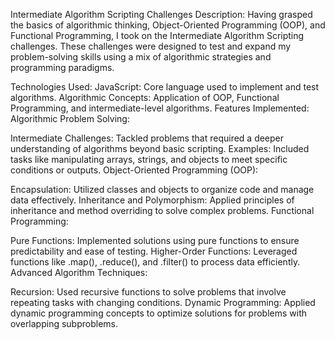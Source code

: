 Intermediate Algorithm Scripting Challenges
Description:
Having grasped the basics of algorithmic thinking, Object-Oriented Programming (OOP), and Functional Programming, I took on the Intermediate Algorithm Scripting challenges. These challenges were designed to test and expand my problem-solving skills using a mix of algorithmic strategies and programming paradigms.

Technologies Used:
JavaScript: Core language used to implement and test algorithms.
Algorithmic Concepts: Application of OOP, Functional Programming, and intermediate-level algorithms.
Features Implemented:
Algorithmic Problem Solving:

Intermediate Challenges: Tackled problems that required a deeper understanding of algorithms beyond basic scripting.
Examples: Included tasks like manipulating arrays, strings, and objects to meet specific conditions or outputs.
Object-Oriented Programming (OOP):

Encapsulation: Utilized classes and objects to organize code and manage data effectively.
Inheritance and Polymorphism: Applied principles of inheritance and method overriding to solve complex problems.
Functional Programming:

Pure Functions: Implemented solutions using pure functions to ensure predictability and ease of testing.
Higher-Order Functions: Leveraged functions like .map(), .reduce(), and .filter() to process data efficiently.
Advanced Algorithm Techniques:

Recursion: Used recursive functions to solve problems that involve repeating tasks with changing conditions.
Dynamic Programming: Applied dynamic programming concepts to optimize solutions for problems with overlapping subproblems.
